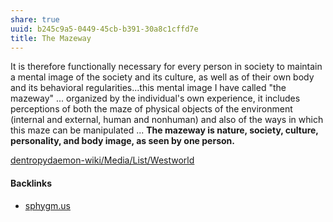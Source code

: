 ```yaml
---
share: true
uuid: b245c9a5-0449-45cb-b391-30a8c1cffd7e
title: The Mazeway
---
```

It is therefore functionally necessary for every person in society to maintain a mental image of the society and its culture, as well as of their own body and its behavioral regularities...this mental image I have called "the mazeway" ... organized by the individual's own experience, it includes perceptions of both the maze of physical objects of the environment (internal and external, human and nonhuman) and also of the ways in which this maze can be manipulated ... **The mazeway is nature, society, culture, personality, and body image, as seen by one person.**


[dentropydaemon-wiki/Media/List/Westworld](../dentropydaemon-wiki/Media/List/Westworld)

#### Backlinks

* [sphygm.us](/53f0db9f-79ac-4afb-b488-b389ee93812e)